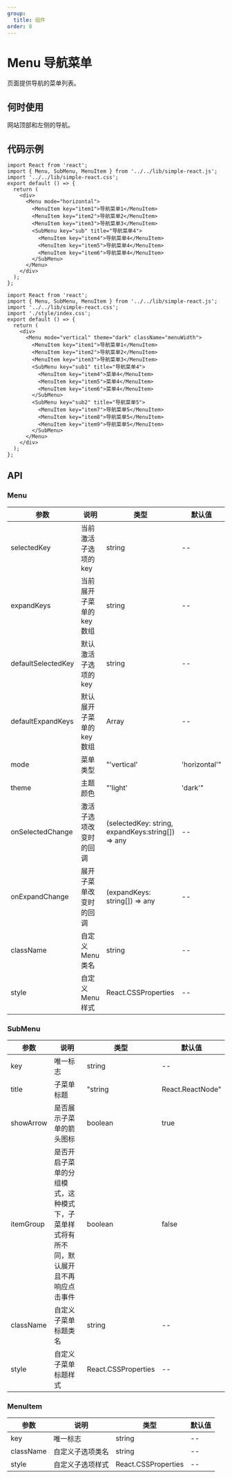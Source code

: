 ```yaml
---
group:
  title: 组件
order: 8
---
```


# Menu 导航菜单

页面提供导航的菜单列表。

## 何时使用

网站顶部和左侧的导航。

## 代码示例

```tsx
import React from 'react';
import { Menu, SubMenu, MenuItem } from '../../lib/simple-react.js';
import '../../lib/simple-react.css';
export default () => {
  return (
    <div>
      <Menu mode="horizontal">
        <MenuItem key="item1">导航菜单1</MenuItem>
        <MenuItem key="item2">导航菜单2</MenuItem>
        <MenuItem key="item3">导航菜单3</MenuItem>
        <SubMenu key="sub" title="导航菜单4">
          <MenuItem key="item4">导航菜单4</MenuItem>
          <MenuItem key="item5">导航菜单4</MenuItem>
          <MenuItem key="item6">导航菜单4</MenuItem>
        </SubMenu>
      </Menu>
    </div>
  );
};
```

```tsx
import React from 'react';
import { Menu, SubMenu, MenuItem } from '../../lib/simple-react.js';
import '../../lib/simple-react.css';
import './style/index.css';
export default () => {
  return (
    <div>
      <Menu mode="vertical" theme="dark" className="menuWidth">
        <MenuItem key="item1">导航菜单1</MenuItem>
        <MenuItem key="item2">导航菜单2</MenuItem>
        <MenuItem key="item3">导航菜单3</MenuItem>
        <SubMenu key="sub1" title="导航菜单4">
          <MenuItem key="item4">菜单4</MenuItem>
          <MenuItem key="item5">菜单4</MenuItem>
          <MenuItem key="item6">菜单4</MenuItem>
        </SubMenu>
        <SubMenu key="sub2" title="导航菜单5">
          <MenuItem key="item7">导航菜单5</MenuItem>
          <MenuItem key="item8">导航菜单5</MenuItem>
          <MenuItem key="item9">导航菜单5</MenuItem>
        </SubMenu>
      </Menu>
    </div>
  );
};
```

## API

### Menu

| 参数               | 说明                      | 类型                                              | 默认值        |
| ------------------ | ------------------------- | ------------------------------------------------- | ------------- |
| selectedKey        | 当前激活子选项的 key      | string                                            | --            |
| expandKeys         | 当前展开子菜单的 key 数组 | string                                            | --            |
| defaultSelectedKey | 默认激活子选项的 key      | string                                            | --            |
| defaultExpandKeys  | 默认展开子菜单的 key 数组 | Array                                             | --            |
| mode               | 菜单类型                  | "'vertical'                                       | 'horizontal'" | 'vertical' |
| theme              | 主题颜色                  | "'light'                                          | 'dark'"       | 'light' |
| onSelectedChange   | 激活子选项改变时的回调    | (selectedKey: string, expandKeys:string[]) => any | --            |
| onExpandChange     | 展开子菜单改变时的回调    | (expandKeys: string[]) => any                     | --            |
| className          | 自定义 Menu 类名          | string                                            | --            |
| style              | 自定义 Menu 样式          | React.CSSProperties                               | --            |

### SubMenu

| 参数      | 说明                                                                                   | 类型                | 默认值           |
| --------- | -------------------------------------------------------------------------------------- | ------------------- | ---------------- |
| key       | 唯一标志                                                                               | string              | --               |
| title     | 子菜单标题                                                                             | "string             | React.ReactNode" | -- |
| showArrow | 是否展示子菜单的箭头图标                                                               | boolean             | true             |
| itemGroup | 是否开启子菜单的分组模式，这种模式下，子菜单样式将有所不同，默认展开且不再响应点击事件 | boolean             | false            |
| className | 自定义子菜单标题类名                                                                   | string              | --               |
| style     | 自定义子菜单标题样式                                                                   | React.CSSProperties | --               |

### MenuItem

| 参数      | 说明             | 类型                | 默认值 |
| --------- | ---------------- | ------------------- | ------ |
| key       | 唯一标志         | string              | --     |
| className | 自定义子选项类名 | string              | --     |
| style     | 自定义子选项样式 | React.CSSProperties | --     |
